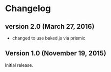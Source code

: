 # Changelog

## version 2.0 (March 27, 2016)
- changed to use baked.js via prismic

## Version 1.0 (November 19, 2015)

Initial release.
